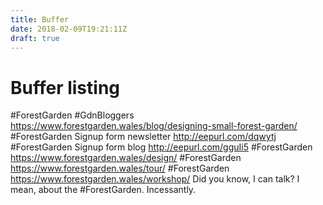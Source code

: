 ```yaml
---
title: Buffer
date: 2018-02-09T19:21:11Z
draft: true
---
```


# Buffer listing

 #ForestGarden #GdnBloggers https://www.forestgarden.wales/blog/designing-small-forest-garden/
 #ForestGarden Signup form newsletter http://eepurl.com/dqwytj
 #ForestGarden Signup form blog http://eepurl.com/gguIi5
 #ForestGarden https://www.forestgarden.wales/design/
 #ForestGarden https://www.forestgarden.wales/tour/
 #ForestGarden https://www.forestgarden.wales/workshop/
Did you know, I can talk? I mean, about the #ForestGarden. Incessantly. 
